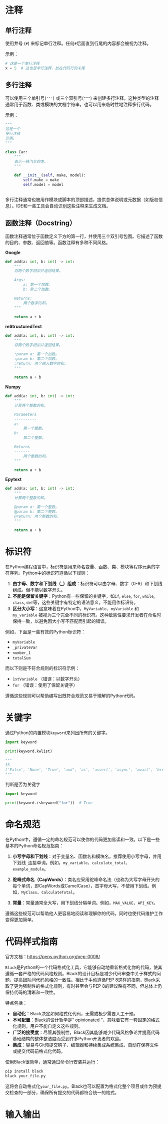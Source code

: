 # 注释

## 单行注释

使用井号 (`#`) 来标记单行注释。任何`#`后面直到行尾的内容都会被视为注释。

示例：
```python
# 这是一个单行注释
x = 5  # 这也是单行注释，放在代码行的末尾
```



## 多行注释

可以使用三个单引号(`'''`) 或三个双引号(`"""`) 来创建多行注释。这种类型的注释通常用于函数、类或模块的文档字符串，也可以用来临时性地注释多行代码。

示例：
```python
"""
这是一个
多行注释
示例。
"""

class Car:
    """
    表示一辆汽车的类。
    """
    
    def __init__(self, make, model):
        self.make = make
        self.model = model
   
```

多行注释通常也被用作模块或脚本的顶部描述，提供总体说明或元数据（如版权信息）。IDE和一些工具会自动识别这些注释来生成文档。



## 函数注释（Docstring）

函数注释通常位于函数定义下方的第一行，并使用三个双引号包围。它描述了函数的目的、参数、返回值等。函数注释有多种不同风格。



**Google**

```python
def add(a: int, b: int) -> int:
    """
    将两个数字相加并返回结果。

    Args:
        a: 第一个加数。
        b: 第二个加数。

    Returns:
        两个数字的和。
    """
    
    return a + b

```





**reStructuredText**

```python
def add(a: int, b: int) -> int:
    """
    将两个数字相加并返回结果。

    :param a: 第一个加数。
    :param b: 第二个加数。
    :return: 两个输入数字的和。
    """
    
    return a + b

```



**Numpy**

```python
def add(a: int, b: int) -> int:
    """
    计算两个整数的和。

    Parameters
    ----------
    a:
        第一个整数。
    b:
        第二个整数。

    Returns
    -------
        两个整数的和。
    """

    return a + b

```



**Epytext**

```python
def add(a: int, b: int) -> int:
    """
    计算两个整数的和。

    @param a: 第一个整数。
    @param b: 第二个整数。
    @return: 两个整数的和。
    """
    
    return a + b

```





# 标识符

在Python编程语言中，标识符是用来命名变量、函数、类、模块等程序元素的字符序列。Python中的标识符遵循以下规则：

1. **由字母、数字和下划线（_）组成**：标识符可以由字母、数字（0-9）和下划线组成。但不能以数字开头。
2. **不能是保留关键字**：Python有一些保留的关键字，如`if`, `else`, `for`, `while`, `class`, `def`等，这些关键字有特定的语法意义，不能用作标识符。
3. **区分大小写**：这意味着在Python中，`MyVariable`、`myVariable` 和 `my_variable` 被视为三个完全不同的标识符。这种敏感性要求开发者在命名时保持一致，以避免因大小写不匹配而引起的错误。

例如，下面是一些有效的Python标识符：

- `myVariable`
- `_privateVar`
- `number_1`
- `totalSum`

而以下则是不符合规则的标识符示例：

- `1stVariable` （错误：以数字开头）
- `for` （错误：使用了保留关键字）

遵循这些规则可以帮助编写出既符合规范又易于理解的Python代码。





# 关键字

通过Python的内置模块`keyword`来列出所有的关键字。

```python
import keyword

print(keyword.kwlist)

"""
35
['False', 'None', 'True', 'and', 'as', 'assert', 'async', 'await', 'break', 'class', 'continue', 'def', 'del', 'elif', 'else', 'except', 'finally', 'for', 'from', 'global', 'if', 'import', 'in', 'is', 'lambda', 'nonlocal', 'not', 'or', 'pass', 'raise', 'return', 'try', 'while', 'with', 'yield']
"""
```



判断是否为关键字

```python
import keyword

print(keyword.iskeyword("for"))  # True
```





# 命名规范

在Python中，遵循一定的命名规范可以使你的代码更加易读和一致。以下是一些基本的Python命名规范指南：

1. **小写字母和下划线**：对于变量名、函数名和模块名，推荐使用小写字母，并用下划线`_`连接单词。例如，`my_variable`、`calculate_total`、`example_module`。

2. **驼峰式命名（CapWords）**：类名应采用驼峰命名法（也称为大写字母开头的每个单词，即CapWords或CamelCase），首字母大写，不使用下划线。例如，`MyClass`、`CalculateTotal`。

3. **常量**：常量通常全大写，用下划线分隔单词。例如，`MAX_VALUE`、`API_KEY`。

   

遵循这些规范可以帮助他人更容易地阅读和理解你的代码，同时也使代码维护工作变得更加简单。



# 代码样式指南

官方文档：https://peps.python.org/pep-0008/



`Black`是Python的一个代码格式化工具，它能够自动地重新格式化你的代码，使其遵循一套严格的代码风格规则。Black的设计目标是减少代码审查中关于样式的问题，提高团队间代码风格的一致性。相比于手动遵循PEP 8这样的指南，Black采取了更为强制性的格式化规则，有时甚至会与PEP 8的建议略有不同，但总体上仍保持代码的清晰和一致性。

特点包括：

- **自动化**：Black决定如何格式化代码，无需或极少需要人工干预。
- **不可配置**：Black的设计哲学是“ opinionated ”，意味着它有一套固定的格式化规则，用户不能自定义这些规则。
- **广泛的接受度**：尽管其强制性，Black因其能够减少代码风格争论并提高代码基础结构的整体整洁度而受到许多Python开发者的欢迎。
- **集成**：容易与Git预提交钩子、编辑器和持续集成系统集成，自动在保存文件或提交代码前格式化代码。

使用Black很简单，通常通过命令行安装并运行：

```bash
pip install black
black your_file.py
```

这将会自动格式化`your_file.py`。Black也可以配置为格式化整个项目或作为预提交检查的一部分，确保所有提交的代码都符合统一的格式。





# 输入输出



